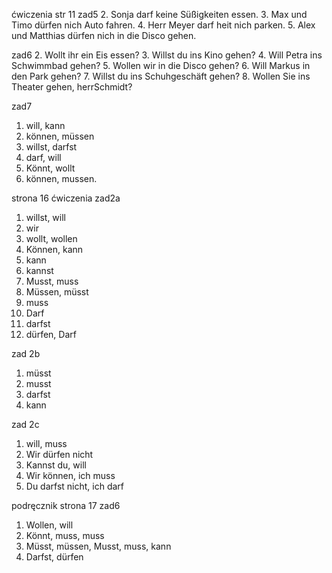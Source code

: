 ćwiczenia str 11 
zad5 
2. Sonja darf keine Süßigkeiten essen. 
3. Max und Timo dürfen nich Auto fahren. 
4. Herr Meyer darf heit nich parken. 
5. Alex und Matthias dürfen nich in die Disco gehen. 

zad6 
2. Wollt ihr ein Eis essen?
3. Willst du ins Kino gehen?
4. Will Petra ins Schwimmbad gehen?
5. Wollen wir in die Disco gehen?
6. Will Markus in den Park gehen?
7. Willst du ins Schuhgeschäft gehen?
8. Wollen Sie ins Theater gehen, herrSchmidt?

zad7
1. will, kann
2. können, müssen
3. willst, darfst
4. darf, will
5. Könnt, wollt
6. können, mussen. 

strona 16 ćwiczenia
zad2a
1. willst, will
2. wir
3. wollt, wollen
4. Können, kann
5. kann
6. kannst
7. Musst, muss
8. Müssen, müsst
9. muss
10. Darf
11. darfst
12. dürfen, Darf

zad 2b
1. müsst
2. musst
3. darfst
4. kann

zad 2c
1. will, muss
2. Wir dürfen nicht
3. Kannst du, will
4. Wir können, ich muss
5. Du darfst nicht, ich darf

podręcznik strona 17 
zad6

1. Wollen, will
2. Könnt, muss, muss
3. Müsst, müssen, Musst, muss, kann
4. Darfst, dürfen
